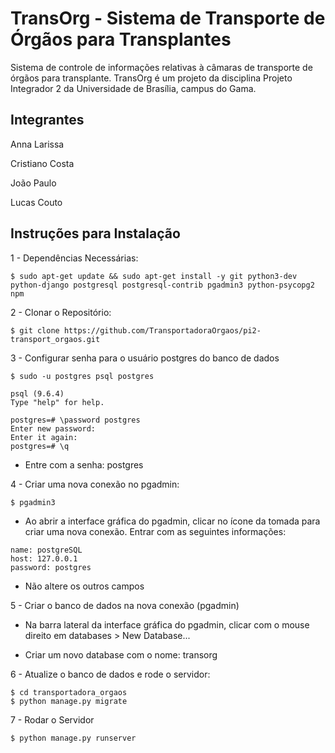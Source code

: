 TransOrg - Sistema de Transporte de Órgãos para Transplantes
========
Sistema de controle de informações relativas à câmaras de transporte de órgãos para transplante. TransOrg é um projeto da disciplina Projeto
Integrador 2 da Universidade de Brasília, campus do Gama.

Integrantes
-----------
Anna Larissa

Cristiano Costa

João Paulo

Lucas Couto

Instruções para Instalação
--------------------------

1 - Dependências Necessárias:
  ```
  $ sudo apt-get update && sudo apt-get install -y git python3-dev 
  python-django postgresql postgresql-contrib pgadmin3 python-psycopg2 npm
  ```

2 - Clonar o Repositório:

```
$ git clone https://github.com/TransportadoraOrgaos/pi2-transport_orgaos.git
```

3 - Configurar senha para o usuário postgres do banco de dados

```
$ sudo -u postgres psql postgres

psql (9.6.4)
Type "help" for help.

postgres=# \password postgres
Enter new password: 
Enter it again: 
postgres=# \q

```
* Entre com a senha: postgres

4 - Criar uma nova conexão no pgadmin:

```
$ pgadmin3
```

* Ao abrir a interface gráfica do pgadmin, clicar no ícone da tomada para criar uma nova conexão. Entrar com as seguintes informações:

```
name: postgreSQL
host: 127.0.0.1
password: postgres
```
* Não altere os outros campos

5 - Criar o banco de dados na nova conexão (pgadmin)

* Na barra lateral da interface gráfica do pgadmin, clicar com o mouse direito em databases > New Database...

* Criar um novo database com o nome: transorg

6 - Atualize o banco de dados e rode o servidor:
  ```
  $ cd transportadora_orgaos
  $ python manage.py migrate
 
  ```
7 - Rodar o Servidor
 ```
 $ python manage.py runserver

 ```
